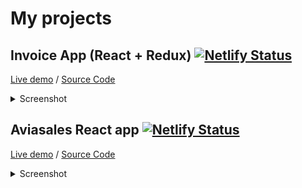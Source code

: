 # My projects

## Invoice App (React + Redux) [![Netlify Status](https://api.netlify.com/api/v1/badges/73723159-b9b0-4acf-9e24-f51ccdd9cde0/deploy-status)](https://app.netlify.com/sites/invoice-app/deploys)
[Live demo](https://invoice-app.netlify.com/) / [Source Code](https://github.com/fast1sh/invoice-app)
<details>
  <summary>Screenshot</summary>
  
![Screenshot 1](https://i.imgur.com/nMMWOGo.png)
</details>

## Aviasales React app [![Netlify Status](https://api.netlify.com/api/v1/badges/01dab959-d472-4bc6-ad5d-37554236012d/deploy-status)](https://app.netlify.com/sites/aviasales/deploys)
[Live demo](https://aviasales.netlify.com/) / [Source Code](https://github.com/fast1sh/aviasales)
<details>
  <summary>Screenshot</summary>
  
![Screenshot 1](https://i.imgur.com/OOiR7OB.png)
</details>
